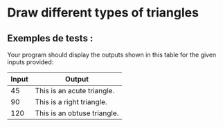 # Draw different types of triangles

## Exemples de tests :

Your program should display the outputs shown in this table for the given inputs provided:

| Input | Output                      |
| ----- | --------------------------- |
| 45    | This is an acute triangle.  |
| 90    | This is a right triangle.   |
| 120   | This is an obtuse triangle. |
